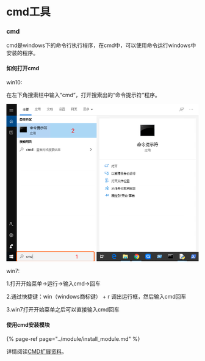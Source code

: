 # cmd工具

### cmd

cmd是windows下的命令行执行程序，在cmd中，可以使用命令运行windows中安装的程序。

#### 如何打开cmd

win10:

在左下角搜索栏中输入“cmd”，打开搜索出的“命令提示符”程序。

![](../../.gitbook/assets/image%20%2820%29.png)

win7:

1.打开开始菜单-&gt;运行-&gt;输入cmd-&gt;回车 

2.通过快捷键：win（windows商标键） + r 调出运行框，然后输入cmd回车 

3.win7打开开始菜单之后可以直接输入cmd回车

#### 使用cmd安装模块

{% page-ref page="../module/install\_module.md" %}



详情阅读[CMD扩展资料](https://lellansin.wordpress.com/2012/12/15/cmd%E5%BA%94%E7%94%A8%E5%9F%BA%E7%A1%80-%E6%89%AB%E7%9B%B2%E6%95%99%E7%A8%8B/)。

